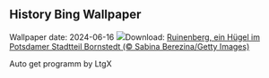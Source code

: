 ## History Bing Wallpaper
Wallpaper date: 2024-06-16
![](https://www.bing.com/th?id=OHR.Ruinenberg_DE-DE5900996291_UHD.jpg&w=1000)Download: [Ruinenberg, ein Hügel im Potsdamer Stadtteil Bornstedt (© Sabina Berezina/Getty Images)](https://www.bing.com/th?id=OHR.Ruinenberg_DE-DE5900996291_UHD.jpg)

Auto get programm by LtgX
